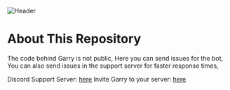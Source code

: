 ![Header](https://user-images.githubusercontent.com/71992428/153515029-09f974cc-d813-45af-9c7c-3a5b5e6d85d3.png)
# About This Repository
The code behind Garry is not public,
Here you can send issues for the bot,
You can also send issues in the support server for faster response times,

Discord Support Server: [here](https://support.garrybot.com/)
Invite Garry to your server: [here](https://invite.garrybot.com/)


